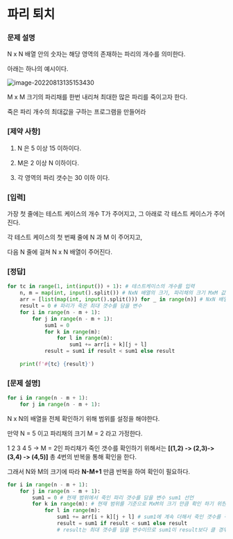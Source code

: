 # 파리 퇴치

### 문제 설명

N x N 배열 안의 숫자는 해당 영역의 존재하는 파리의 개수를 의미한다.

아래는 하나의 예시이다.

![image-20220813135153430](C:\Users\chaom\AppData\Roaming\Typora\typora-user-images\image-20220813135153430.png)

M x M 크기의 파리채를 한번 내리쳐 최대한 많은 파리를 죽이고자 한다.

죽은 파리 개수의 최대값을 구하는 프로그램을 만들어라





### [제약 사항]

1. N 은 5 이상 15 이하이다.

2. M은 2 이상 N 이하이다.

3. 각 영역의 파리 갯수는 30 이하 이다.



### [입력]

가장 첫 줄에는 테스트 케이스의 개수 T가 주어지고, 그 아래로 각 테스트 케이스가 주어진다.

각 테스트 케이스의 첫 번째 줄에 N 과 M 이 주어지고,

다음 N 줄에 걸쳐 N x N 배열이 주어진다.



### [정답]

```python
for tc in range(1, int(input()) + 1): # 테스트케이스의 개수를 입력
    n, m = map(int, input().split()) # NxN 배열의 크기, 파리채의 크기 MxM 값받기
    arr = [list(map(int, input().split())) for _ in range(n)] # NxN 배열을 받기
    result = 0 # 파리가 죽은 최대 갯수를 담을 변수
    for i in range(n - m + 1):
        for j in range(n - m + 1):
            sum1 = 0
            for k in range(m):
                for l in range(m):
                    sum1 += arr[i + k][j + l]
            result = sum1 if result < sum1 else result
 
    print(f'#{tc} {result}')
```



### [문제 설명]

```python
for i in range(n - m + 1):
    for j in range(n - m + 1):
```

N x N의 배열을 전체 확인하기 위해 범위를 설정을 해야한다.

만약 N = 5 이고 파리채의 크기 M = 2 라고 가정한다.

1 2 3 4 5 -> M = 2인 파리채가 죽인 갯수를 확인하기 위해서는 **[(1,2) -> (2,3)-> (3,4) -> (4,5)]** 총 4번의 반복을 통해 확인을 한다.

그래서 N와 M의 크기에 따라 **N-M+1** 만큼 반복을 하여 확인이 필요하다.



```python
for i in range(n - m + 1):
    for j in range(n - m + 1):
        sum1 = 0 # 현재 범위에서 죽인 파리 갯수를 담을 변수 sum1 선언
        for k in range(m): # 현재 범위를 기준으로 MxM의 크기 만큼 확인 하기 위한 2중 for문
            for l in range(m): 
                sum1 += arr[i + k][j + l] # sum1에 계속 더해서 죽인 갯수를 구한다.
                result = sum1 if result < sum1 else result
                # result는 최대 갯수를 담을 변수이므로 sum1이 result보다 클 경우 result에 sum1값을 넣는다.
```

